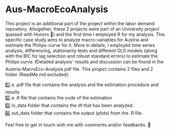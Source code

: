 # Aus-MacroEcoAnalysis
This project is an additional part of the project within the labor demand repository. Altogether, these 2 projects were part of  an University project (passed with Honors 🎉) and the first time I employed R for my analysis. 
This specific case study aims to analyze macro-variables for Austria and estimate the Philips-curve for it. More in details, I employed time series analysis, differencing, stationarity tests and different OLS models (along with the BIC for lag selection and robust standard errors) to estimate the Philips curve. 
❗️Detailed analysis' results and discussion can be found in the Austria-MacroEco-Analysis.pdf file.
This project contains 2 files and 2 folder (ReadMe.md excluded):

1️⃣ a .pdf file that contains the analysis and the estimation procedure and results  
2️⃣ a .R file that contains the code of the estimation  
3️⃣ in_data folder that contains the df that has been analyzed.  
4️⃣ out_data folder that contains the output (plots) from the .R file.  

Feel free to get in touch with me with comments and/or feedbacks. 📩
